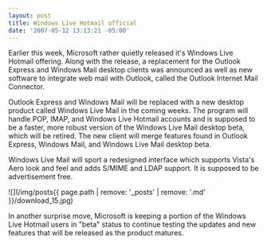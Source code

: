 ```yaml
---
layout: post
title: Windows Live Hotmail official
date: '2007-05-12 13:13:21 -05:00'
---
```


Earlier this week, Microsoft rather quietly released it's Windows Live Hotmail offering. Along with the release, a replacement for the Outlook Express and Windows Mail desktop clients was announced as well as new software to integrate web mail with Outlook, called the Outlook Internet Mail Connector.

Outlook Express and Windows Mail will be replaced with a new desktop product called Windows Live Mail in the coming weeks. The program will handle POP, IMAP, and Windows Live Hotmail accounts and is supposed to be a faster, more robust version of the Windows Live Mail desktop beta, which will be retired. The new client will merge features found in Outlook Express, Windows Mail, and Windows Live Mail desktop beta.

Windows Live Mail will sport a redesigned interface which supports Vista's Aero look and feel and adds S/MIME and LDAP support. It is supposed to be advertisement free.

![](/img/posts{{ page.path | remove: '_posts' | remove: '.md' }}/download_15.jpg)

In another surprise move, Microsoft is keeping a portion of the Windows Live Hotmail users in "beta" status to continue testing the updates and new features that will be released as the product matures.
